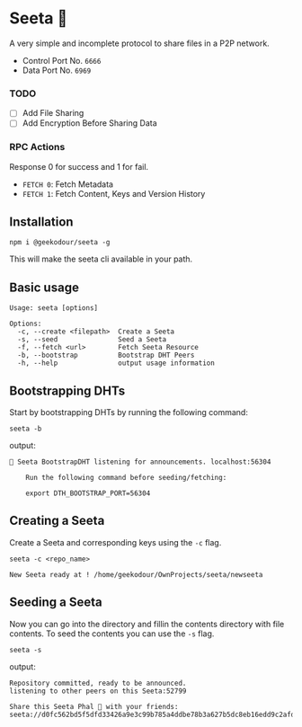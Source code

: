 # Seeta 🥑 
A very simple and incomplete protocol to share files in a P2P network.

- Control Port No. `6666`
- Data Port No. `6969`

### TODO
- [ ] Add File Sharing
- [ ] Add Encryption Before Sharing Data

### RPC Actions
Response 0 for success and 1 for fail.
- `FETCH 0`: Fetch Metadata
- `FETCH 1`: Fetch Content, Keys and Version History


## Installation
```
npm i @geekodour/seeta -g
```
This will make the seeta cli available in your path.

## Basic usage
```
Usage: seeta [options]

Options:
  -c, --create <filepath>  Create a Seeta
  -s, --seed               Seed a Seeta
  -f, --fetch <url>        Fetch Seeta Resource
  -b, --bootstrap          Bootstrap DHT Peers
  -h, --help               output usage information
```

## Bootstrapping DHTs
Start by bootstrapping DHTs by running the following command:
```
seeta -b
```
output:
```
🌱 Seeta BootstrapDHT listening for announcements. localhost:56304

    Run the following command before seeding/fetching:

    export DTH_BOOTSTRAP_PORT=56304
```

## Creating a Seeta
Create a Seeta and corresponding keys using the `-c` flag.
```
seeta -c <repo_name>
```
```
New Seeta ready at ! /home/geekodour/OwnProjects/seeta/newseeta
```

## Seeding a Seeta
Now you can go into the directory and fillin the contents directory with file contents. To seed the contents you can use the `-s` flag.
```
seeta -s
```
output:
```
Repository committed, ready to be announced.
listening to other peers on this Seeta:52799

Share this Seeta Phal 🥑 with your friends:
seeta://d0fc562bd5f5dfd33426a9e3c99b785a4ddbe78b3a627b5dc8eb16edd9c2afdc
```